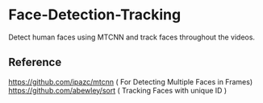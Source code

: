 # Face-Detection-Tracking
Detect human faces using MTCNN and track faces throughout the videos. 

## Reference 
https://github.com/ipazc/mtcnn  ( For Detecting Multiple Faces in Frames) 
https://github.com/abewley/sort ( Tracking Faces with unique ID ) 
